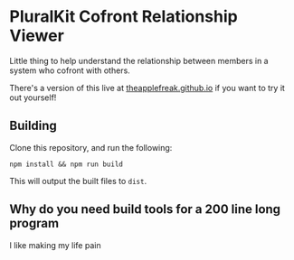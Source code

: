 # PluralKit Cofront Relationship Viewer
Little thing to help understand the relationship between members in a system who cofront with others.

There's a version of this live at [theapplefreak.github.io](https://theapplefreak.github.io/pk-relationship-viewer) if you want to try it out yourself!

## Building

Clone this repository, and run the following:

```
npm install && npm run build
```

This will output the built files to `dist`.

## Why do you need build tools for a 200 line long program

I like making my life pain
